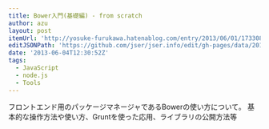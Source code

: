 ```yaml
---
title: Bower入門(基礎編) - from scratch
author: azu
layout: post
itemUrl: 'http://yosuke-furukawa.hatenablog.com/entry/2013/06/01/173308'
editJSONPath: 'https://github.com/jser/jser.info/edit/gh-pages/data/2013/06/index.json'
date: '2013-06-04T12:30:52Z'
tags:
  - JavaScript
  - node.js
  - Tools
---
```

フロントエンド用のパッケージマネージャであるBowerの使い方について。
基本的な操作方法や使い方、Gruntを使った応用、ライブラリの公開方法等
